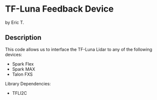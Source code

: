 # TF-Luna Feedback Device
  by Eric T.

## Description

  This code allows us to interface the TF-Luna Lidar to any of the following devices:
  - Spark Flex
  - Spark MAX
  - Talon FXS

  Library Dependencies:
  - TFLI2C